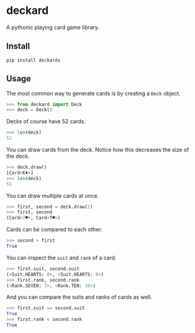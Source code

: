 # deckard

A pythonic playing card game library.

## Install

```
pip install deckards
```

## Usage

The most common way to generate cards is by creating a `Deck` object.

```py
>>> from deckard import Deck
>>> deck = Deck()
```

Decks of course have 52 cards.

```py
>>> len(deck)
52
```

You can draw cards from the deck. Notice how this decreases the size of the deck.

```py
>>> deck.draw()
[Card<K♦️>]
>>> len(deck)
51
```

You can draw multiple cards at once.

```py
>>> first, second = deck.draw(2)
>>> first, second
(Card<7♥️>, Card<T♥️>)
```

Cards can be compared to each other.

```py
>>> second > first
True
```

You can inspect the `suit` and `rank` of a card.

```py
>>> first.suit, second.suit
(<Suit.HEARTS: 0>, <Suit.HEARTS: 0>)
>>> first.rank, second.rank
(<Rank.SEVEN: 7>, <Rank.TEN: 10>)
```

And you can compare the suits and ranks of cards as well.

```py
>>> first.suit == second.suit
True
>>> first.rank < second.rank
True
```
